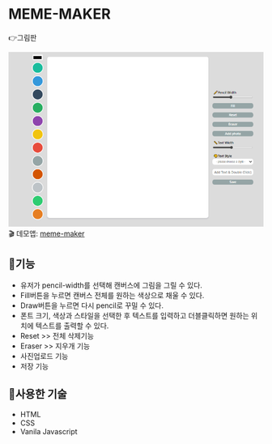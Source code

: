 # MEME-MAKER
:point_right:그림판

![meme-meker](./img/meme-maker.PNG)
:clapper: 데모앱: [meme-maker](https://meme-maker-std.netlify.app/)
## :memo:기능
+ 유저가 pencil-width를 선택해 캔버스에 그림을 그릴 수 있다.
+ Fill버튼을 누르면 캔버스 전체를 원하는 색상으로 채울 수 있다.
+ Draw버튼을 누르면 다시 pencil로 꾸밀 수 있다.
+ 폰트 크기, 색상과 스타일을 선택한 후 텍스트를 입력하고 더블클릭하면 원하는 위치에 텍스트를 출력할 수 있다.
+ Reset >> 전체 삭제기능
+ Eraser >> 지우개 기능
+ 사진업로드 기능
+ 저장 기능

## :hammer:사용한 기술
+ HTML
+ CSS
+ Vanila Javascript
